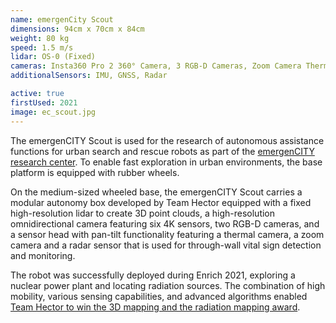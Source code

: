 ```yaml
---
name: emergenCity Scout
dimensions: 94cm x 70cm x 84cm
weight: 80 kg
speed: 1.5 m/s
lidar: OS-0 (Fixed)
cameras: Insta360 Pro 2 360° Camera, 3 RGB-D Cameras, Zoom Camera Thermal Camera
additionalSensors: IMU, GNSS, Radar

active: true
firstUsed: 2021
image: ec_scout.jpg
---
```

The emergenCITY Scout is used for the research of autonomous assistance functions for urban search and rescue robots as part of the [emergenCITY research center](https://www.emergencity.de/).
To enable fast exploration in urban environments, the base platform is equipped with rubber wheels.

On the medium-sized wheeled base, the emergenCITY Scout carries a modular autonomy box developed by Team Hector equipped with a fixed high-resolution lidar to create 3D point clouds, a high-resolution omnidirectional camera featuring six 4K sensors, two RGB-D cameras, and a sensor head with pan-tilt functionality featuring a thermal camera, a zoom camera and a radar sensor that is used for through-wall vital sign detection and monitoring.

The robot was successfully deployed during Enrich 2021, exploring a nuclear power plant and locating radiation sources. The combination of high mobility, various sensing capabilities, and advanced algorithms enabled [Team Hector to win the 3D mapping and the radiation mapping award](https://www.informatik.tu-darmstadt.de/fb20/ueber_uns_details_244032.de.jsp).
